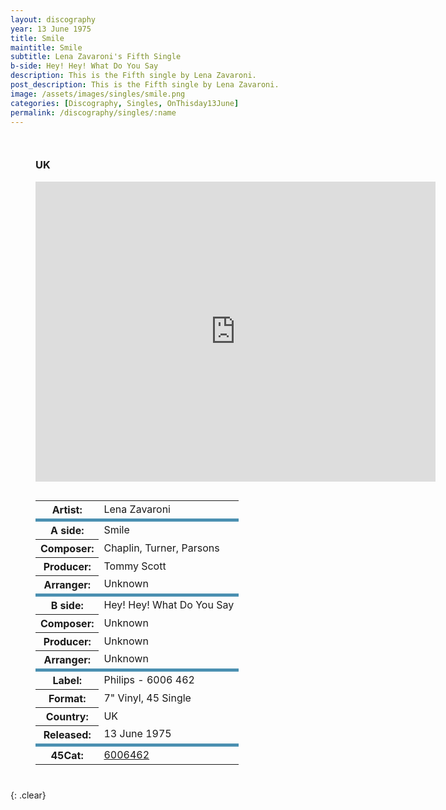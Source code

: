 ```yaml
---
layout: discography
year: 13 June 1975
title: Smile
maintitle: Smile
subtitle: Lena Zavaroni's Fifth Single
b-side: Hey! Hey! What Do You Say
description: This is the Fifth single by Lena Zavaroni.
post_description: This is the Fifth single by Lena Zavaroni.
image: /assets/images/singles/smile.png
categories: [Discography, Singles, OnThisday13June]
permalink: /discography/singles/:name
---
```


<figure class="fig3">
<h3>UK</h3>
<p><div class="responsive-video"><iframe width="640px" height="480px" src="https://www.youtube.com/embed/?playlist=SnoVhd725zY,6KbkUiGtWBM" frameborder="0" allow="accelerometer; autoplay; clipboard-write; encrypted-media; gyroscope; picture-in-picture" allowfullscreen></iframe></div></p>
<figcaption>
<table>
<tr><th>Artist:</th><td>Lena Zavaroni</td></tr>
<tr class="split"><th>A side:</th><td>Smile</td></tr>
<tr><th>Composer:</th><td>Chaplin, Turner, Parsons</td></tr>
<tr><th>Producer:</th><td>Tommy Scott</td></tr>
<tr><th>Arranger:</th><td>Unknown</td></tr>
<tr class="split"><th>B side:</th><td>Hey! Hey! What Do You Say</td></tr>
<tr><th>Composer:</th><td>Unknown</td></tr>
<tr><th>Producer:</th><td>Unknown</td></tr>
<tr><th>Arranger:</th><td>Unknown</td></tr>
<tr class="split"><th>Label:</th><td>Philips - 6006 462</td></tr>
<tr><th>Format:</th><td>7" Vinyl, 45 Single</td></tr>
<tr><th>Country:</th><td>UK</td></tr>
<tr><th>Released:</th><td>13 June 1975</td></tr>
<tr class="split"><th>45Cat:</th><td><a class="external-link" href="http://www.45cat.com/record/6006462">6006462</a></td></tr>
</table>
</figcaption>
</figure>

<br />{: .clear}

<style>
.split {border-top: solid 5px #4B90B1;}

.fig1 {float:left; width:49%;}

.fig2 {float:right; width:49%;}

.fig3 {float:left; width:100%;}

figcaption {float:left; width:100%;}

@media screen and (orientation:portrait) {
.fig1, .fig2 {float:left; width:100%;}
figcaption {float:left; width:100%; margin-bottom: 10px;}
}
</style>

